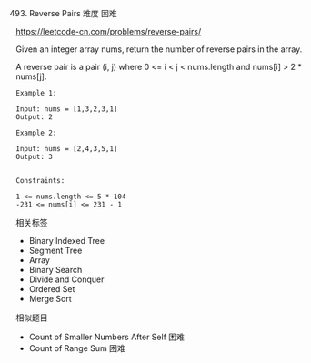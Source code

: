493. Reverse Pairs
难度
困难

https://leetcode-cn.com/problems/reverse-pairs/

Given an integer array nums, return the number of reverse pairs in the array.

A reverse pair is a pair (i, j) where 0 <= i < j < nums.length and nums[i] > 2 * nums[j].

 
```
Example 1:

Input: nums = [1,3,2,3,1]
Output: 2

Example 2:

Input: nums = [2,4,3,5,1]
Output: 3
 

Constraints:

1 <= nums.length <= 5 * 104
-231 <= nums[i] <= 231 - 1
```


相关标签
- Binary Indexed Tree
- Segment Tree
- Array
- Binary Search
- Divide and Conquer
- Ordered Set
- Merge Sort

相似题目
- Count of Smaller Numbers After Self
困难
- Count of Range Sum
困难



